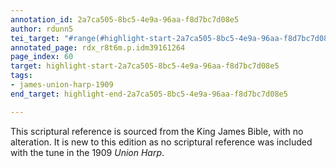 ```yaml
---
annotation_id: 2a7ca505-8bc5-4e9a-96aa-f8d7bc7d08e5
author: rdunn5
tei_target: "#range(#highlight-start-2a7ca505-8bc5-4e9a-96aa-f8d7bc7d08e5, #highlight-end-2a7ca505-8bc5-4e9a-96aa-f8d7bc7d08e5)"
annotated_page: rdx_r8t6m.p.idm39161264
page_index: 60
target: highlight-start-2a7ca505-8bc5-4e9a-96aa-f8d7bc7d08e5
tags:
- james-union-harp-1909
end_target: highlight-end-2a7ca505-8bc5-4e9a-96aa-f8d7bc7d08e5

---
```

This scriptural reference is sourced from the King James Bible, with no alteration.  It is new to this edition as no scriptural reference was included with the tune in the 1909 *Union Harp*.